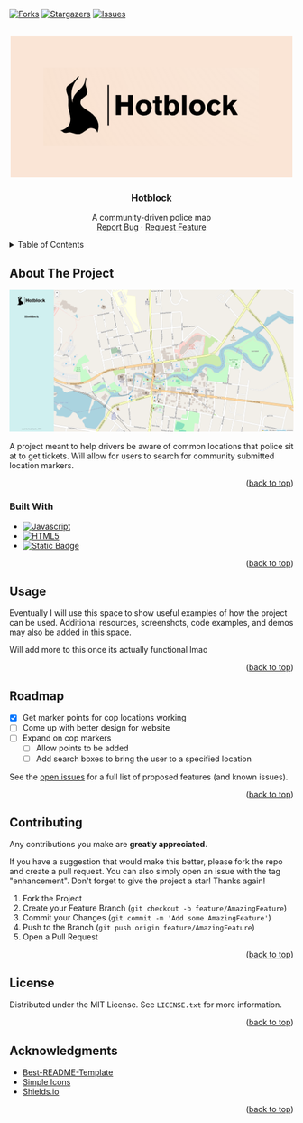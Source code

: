 <!-- Improved compatibility of back to top link: See: https://github.com/othneildrew/Best-README-Template/pull/73 -->

<a name="readme-top"></a>

<!-- PROJECT SHIELDS -->
<!--
*** I'm using markdown "reference style" links for readability.
*** Reference links are enclosed in brackets [ ] instead of parentheses ( ).
*** See the bottom of this document for the declaration of the reference variables
*** for contributors-url, forks-url, etc. This is an optional, concise syntax you may use.
*** https://www.markdownguide.org/basic-syntax/#reference-style-links
-->

[![Forks][forks-shield]][forks-url]
[![Stargazers][stars-shield]][stars-url]
[![Issues][issues-shield]][issues-url]

<!-- PROJECT LOGO -->
<br />
<div align="center">
  <a href="https://github.com/brxdyh/hotblock">
    <img src="images/logo.png" alt="Logo" width="500" height="250">
  </a>

<h3 align="center">Hotblock</h3>

  <p align="center">
    A community-driven police map
    <br />
    <a href="https://github.com/brxdyh/hotblock/issues/new?labels=bug&template=bug-report---.md">Report Bug</a>
    ·
    <a href="https://github.com/brxdyh/hotblock/issues/new?labels=enhancement&template=feature-request---.md">Request Feature</a>
  </p>
</div>

<!-- TABLE OF CONTENTS -->
<details>
  <summary>Table of Contents</summary>
  <ol>
    <li>
      <a href="#about-the-project">About The Project</a>
      <ul>
        <li><a href="#built-with">Built With</a></li>
      </ul>
    </li>
    <li><a href="#usage">Usage</a></li>
    <li><a href="#roadmap">Roadmap</a></li>
    <li><a href="#contributing">Contributing</a></li>
    <li><a href="#license">License</a></li>
    <li><a href="#acknowledgments">Acknowledgments</a></li>
  </ol>
</details>

<!-- ABOUT THE PROJECT -->

## About The Project

[![Product Name Screen Shot][product-screenshot]](https://example.com)

A project meant to help drivers be aware of common locations that police sit at to get tickets. Will allow for users to search for community submitted location markers.

<p align="right">(<a href="#readme-top">back to top</a>)</p>

### Built With

- [![Javascript](https://img.shields.io/badge/Javascript-F7DF1E?style=for-the-badge&logo=Javascript&logoColor=fff)](https://javascript.com)
- [![HTML5](https://img.shields.io/badge/HTML5-E34F26?style=for-the-badge&logo=HTML5&logoColor=fff)](https://developer.mozilla.org/en-US/docs/Glossary/HTML5)
- [![Static Badge](https://img.shields.io/badge/CSS3-1572B6?style=for-the-badge&logo=CSS3&logoColor=fff)](https://en.wikipedia.org/wiki/CSS)

<p align="right">(<a href="#readme-top">back to top</a>)</p>

<!-- USAGE EXAMPLES -->

## Usage

Eventually I will use this space to show useful examples of how the project can be used. Additional resources, screenshots, code examples, and demos may also be added in this space.

Will add more to this once its actually functional lmao

<p align="right">(<a href="#readme-top">back to top</a>)</p>

<!-- ROADMAP -->

## Roadmap

- [x] Get marker points for cop locations working
- [ ] Come up with better design for website
- [ ] Expand on cop markers
  - [ ] Allow points to be added
  - [ ] Add search boxes to bring the user to a specified location

See the [open issues](https://github.com/brxdyh/hotblock/issues) for a full list of proposed features (and known issues).

<p align="right">(<a href="#readme-top">back to top</a>)</p>

<!-- CONTRIBUTING -->

## Contributing

Any contributions you make are **greatly appreciated**.

If you have a suggestion that would make this better, please fork the repo and create a pull request. You can also simply open an issue with the tag "enhancement".
Don't forget to give the project a star! Thanks again!

1. Fork the Project
2. Create your Feature Branch (`git checkout -b feature/AmazingFeature`)
3. Commit your Changes (`git commit -m 'Add some AmazingFeature'`)
4. Push to the Branch (`git push origin feature/AmazingFeature`)
5. Open a Pull Request

<p align="right">(<a href="#readme-top">back to top</a>)</p>

<!-- LICENSE -->

## License

Distributed under the MIT License. See `LICENSE.txt` for more information.

<p align="right">(<a href="#readme-top">back to top</a>)</p>

<!-- ACKNOWLEDGMENTS -->

## Acknowledgments

- [Best-README-Template](https://github.com/othneildrew/Best-README-Template)
- [Simple Icons](https://simpleicons.org/)
- [Shields.io](https://shields.io/badges)

<p align="right">(<a href="#readme-top">back to top</a>)</p>

<!-- MARKDOWN LINKS & IMAGES -->
<!-- https://www.markdownguide.org/basic-syntax/#reference-style-links -->

[contributors-shield]: https://img.shields.io/github/contributors/brxdyh/hotblock.svg?style=for-the-badge
[contributors-url]: https://github.com/brxdyh/hotblock/graphs/contributors
[forks-shield]: https://img.shields.io/github/forks/brxdyh/hotblock.svg?style=for-the-badge
[forks-url]: https://github.com/brxdyh/hotblock/network/members
[stars-shield]: https://img.shields.io/github/stars/brxdyh/hotblock.svg?style=for-the-badge
[stars-url]: https://github.com/brxdyh/hotblock/stargazers
[issues-shield]: https://img.shields.io/github/issues/brxdyh/hotblock.svg?style=for-the-badge
[issues-url]: https://github.com/brxdyh/hotblock/issues
[license-shield]: https://img.shields.io/github/license/brxdyh/hotblock.svg?style=for-the-badge
[license-url]: https://github.com/brxdyh/hotblock/blob/main/LICENSE.txt
[linkedin-shield]: https://img.shields.io/badge/-LinkedIn-black.svg?style=for-the-badge&logo=linkedin&colorB=555
[linkedin-url]: https://linkedin.com/in/linkedin_username
[product-screenshot]: images/screenshot.png
